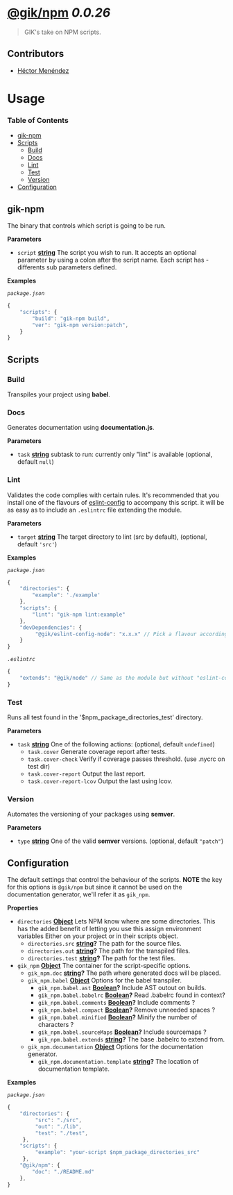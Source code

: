 # [@gik/npm](https://github.com/gikmx/npm) *0.0.26*
> GIK's take on NPM scripts.

## Contributors
* [Héctor Menéndez](mailto:hector@gik.mx) []()

# Usage

<!-- Generated by documentation.js. Update this documentation by updating the source code. -->

### Table of Contents

-   [gik-npm](#gik-npm)
-   [Scripts](#scripts)
    -   [Build](#build)
    -   [Docs](#docs)
    -   [Lint](#lint)
    -   [Test](#test)
    -   [Version](#version)
-   [Configuration](#configuration)

## gik-npm

The binary that controls which script is going to be run.

**Parameters**

-   `script` **[string](https://developer.mozilla.org/en-US/docs/Web/JavaScript/Reference/Global_Objects/String)** The script you wish to run. It accepts an optional parameter
                             by using a colon after the script name. Each script has    -
                             differents sub parameters defined.

**Examples**

_`package.json`_

```javascript
{
    "scripts": {
        "build": "gik-npm build",
        "ver": "gik-npm version:patch",
    }
}
```

## Scripts

### Build

Transpiles your project using **babel**.

### Docs

Generates documentation using **documentation.js**.

**Parameters**

-   `task` **[string](https://developer.mozilla.org/en-US/docs/Web/JavaScript/Reference/Global_Objects/String)** subtask to run: currently only "lint" is available (optional, default `null`)

### Lint

Validates the code complies with certain rules.
It's recommended that you install one of the flavours of
[eslint-config](http://github.come/gikmx/eslint-config) to accompany this script.
it will be as easy as to include an `.eslintrc` file extending the module.

**Parameters**

-   `target` **[string](https://developer.mozilla.org/en-US/docs/Web/JavaScript/Reference/Global_Objects/String)** The target directory to lint (src by default), (optional, default `'src'`)

**Examples**

_`package.json`_

```javascript
{
    "directories": {
        "example": './example'
    },
    "scripts": {
        "lint": "gik-npm lint:example"
    },
    "devDependencies": {
         "@gik/eslint-config-node": "x.x.x" // Pick a flavour according to your project
    }
}
```

_`.eslintrc`_

```javascript
{
    "extends": "@gik/node" // Same as the module but without "eslint-config"
}
```

### Test

Runs all test found in the '$npm_package_directories_test' directory.

**Parameters**

-   `task` **[string](https://developer.mozilla.org/en-US/docs/Web/JavaScript/Reference/Global_Objects/String)** One of the following actions: (optional, default `undefined`)
    -   `task.cover`  Generate coverage report after tests.
    -   `task.cover-check`  Verify if coverage passes threshold. (use .nycrc on test dir)
    -   `task.cover-report`  Output the last report.
    -   `task.cover-report-lcov`  Output the last using lcov.

### Version

Automates the versioning of your packages using **semver**.

**Parameters**

-   `type` **[string](https://developer.mozilla.org/en-US/docs/Web/JavaScript/Reference/Global_Objects/String)** One of the valid **semver** versions. (optional, default `"patch"`)

## Configuration

The default settings that control the behaviour of the scripts.
**NOTE** the key for this options is `@gik/npm` but since it cannot be used on the
         documentation generator, we'll refer it as `gik_npm`.

**Properties**

-   `directories` **[Object](https://developer.mozilla.org/en-US/docs/Web/JavaScript/Reference/Global_Objects/Object)** Lets NPM know where are some directories.
        This has the added benefit of letting you use this assign environment variables
        Either on your project or in their scripts object.
    -   `directories.src` **[string](https://developer.mozilla.org/en-US/docs/Web/JavaScript/Reference/Global_Objects/String)?** The path for the source files.
    -   `directories.out` **[string](https://developer.mozilla.org/en-US/docs/Web/JavaScript/Reference/Global_Objects/String)?** The path for the transpiled files.
    -   `directories.test` **[string](https://developer.mozilla.org/en-US/docs/Web/JavaScript/Reference/Global_Objects/String)?** The path for the test files.
-   `gik_npm` **[Object](https://developer.mozilla.org/en-US/docs/Web/JavaScript/Reference/Global_Objects/Object)** The container for the script-specific options.
    -   `gik_npm.doc` **[string](https://developer.mozilla.org/en-US/docs/Web/JavaScript/Reference/Global_Objects/String)?** The path where generated docs will be placed.
    -   `gik_npm.babel` **[Object](https://developer.mozilla.org/en-US/docs/Web/JavaScript/Reference/Global_Objects/Object)** Options for the babel transpiler.
        -   `gik_npm.babel.ast` **[Boolean](https://developer.mozilla.org/en-US/docs/Web/JavaScript/Reference/Global_Objects/Boolean)?** Include AST outout on builds.
        -   `gik_npm.babel.babelrc` **[Boolean](https://developer.mozilla.org/en-US/docs/Web/JavaScript/Reference/Global_Objects/Boolean)?** Read .babelrc found in context?
        -   `gik_npm.babel.comments` **[Boolean](https://developer.mozilla.org/en-US/docs/Web/JavaScript/Reference/Global_Objects/Boolean)?** Include comments ?
        -   `gik_npm.babel.compact` **[Boolean](https://developer.mozilla.org/en-US/docs/Web/JavaScript/Reference/Global_Objects/Boolean)?** Remove unneeded spaces ?
        -   `gik_npm.babel.minified` **[Boolean](https://developer.mozilla.org/en-US/docs/Web/JavaScript/Reference/Global_Objects/Boolean)?** Minify the number of characters ?
        -   `gik_npm.babel.sourceMaps` **[Boolean](https://developer.mozilla.org/en-US/docs/Web/JavaScript/Reference/Global_Objects/Boolean)?** Include sourcemaps ?
        -   `gik_npm.babel.extends` **[string](https://developer.mozilla.org/en-US/docs/Web/JavaScript/Reference/Global_Objects/String)?** The base .babelrc to extend from.
    -   `gik_npm.documentation` **[Object](https://developer.mozilla.org/en-US/docs/Web/JavaScript/Reference/Global_Objects/Object)** Options for the documentation generator.
        -   `gik_npm.documentation.template` **[string](https://developer.mozilla.org/en-US/docs/Web/JavaScript/Reference/Global_Objects/String)?** The location of documentation template.

**Examples**

_`package.json`_

```javascript
{
    "directories": {
         "src": "./src",
         "out": "./lib",
         "test": "./test",
     },
    "scripts": {
         "example": "your-script $npm_package_directories_src"
     },
    "@gik/npm": {
        "doc": "./README.md"
    },
}
```
